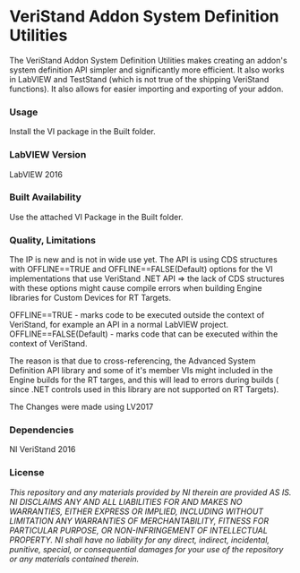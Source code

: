 VeriStand Addon System Definition Utilities
===================

The VeriStand Addon System Definition Utilities makes creating an addon's system definition API simpler and significantly more efficient.  It also works in LabVIEW and TestStand (which is not true of the shipping VeriStand functions).  It also allows for easier importing and exporting of your addon.

### Usage ###
Install the VI package in the Built folder.

### LabVIEW Version ###

LabVIEW 2016

### Built Availability ###

Use the attached VI Package in the Built folder.

### Quality, Limitations ###

The IP is new and is not in wide use yet. The API is using CDS structures with OFFLINE==TRUE and OFFLINE==FALSE(Default) options for the VI implementations that use VeriStand .NET API  => the lack of CDS structures with these options might cause compile errors when building Engine libraries for Custom Devices for RT Targets.

OFFLINE==TRUE - marks code to be executed outside the context of VeriStand, for example an API in a normal LabVIEW project.
OFFLINE==FALSE(Default) - marks code that can be executed within the context of VeriStand.

The reason is that due to cross-referencing, the Advanced System Definition API library and some of it's member VIs might included in the Engine builds for the RT targes, and this will lead to errors during builds ( since .NET controls used in this library are not supported on RT Targets).

The Changes were made using LV2017

### Dependencies ###

NI VeriStand 2016

### License ###

*This repository and any materials provided by NI therein are provided AS IS. NI DISCLAIMS ANY AND ALL LIABILITIES FOR AND MAKES NO WARRANTIES, EITHER EXPRESS OR IMPLIED, INCLUDING WITHOUT LIMITATION ANY WARRANTIES OF MERCHANTABILITY, FITNESS FOR  PARTICULAR PURPOSE, OR NON-INFRINGEMENT OF INTELLECTUAL PROPERTY. NI shall have no liability for any direct, indirect, incidental, punitive, special, or consequential damages for your use of the repository or any materials contained therein.*
